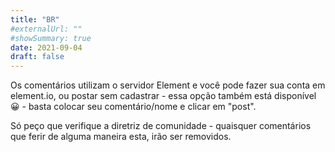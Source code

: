 ```yaml
---
title: "BR"
#externalUrl: ""
#showSummary: true
date: 2021-09-04
draft: false
---
```


Os comentários utilizam o servidor Element e você pode fazer sua conta em element.io, ou postar sem cadastrar - essa opção também está disponível 😀 - basta colocar seu comentário/nome e clicar em "post".

Só peço que verifique a diretriz de comunidade - quaisquer comentários que ferir de alguma maneira esta, irão ser removidos.